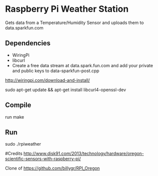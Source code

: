 # Raspberry Pi Weather Station

Gets data from a Temperature/Humidity Sensor and uploads them to data.sparkfun.com

## Dependencies
* WiringPi
* libcurl
* Create a free data stream at data.spark.fun.com and add your private and public keys to data-sparkfun-post.cpp

http://wiringpi.com/download-and-install/

sudo apt-get update && apt-get install libcurl4-openssl-dev 

## Compile
run make

## Run
sudo ./rpiweather

#Credits
http://www.disk91.com/2013/technology/hardware/oregon-scientific-sensors-with-raspberry-pi/

Clone of https://github.com/billygr/RPI_Oregon
